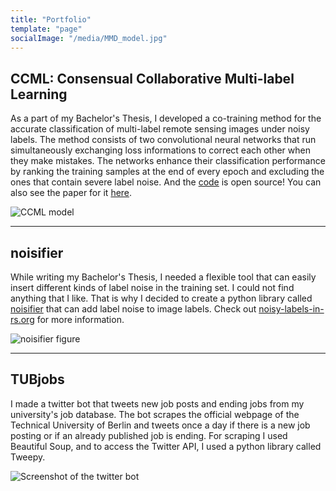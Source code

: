 ```yaml
---
title: "Portfolio"
template: "page"
socialImage: "/media/MMD_model.jpg"
---
```


## CCML: Consensual Collaborative Multi-label Learning

As a part of my Bachelor's Thesis, I developed a co-training method for the accurate classification of multi-label remote sensing images under noisy labels. The method consists of two convolutional neural networks that run simultaneously exchanging loss informations to correct each other when they make mistakes. The networks enhance their classification performance by ranking the training samples at the end of every epoch and excluding the ones that contain severe label noise. And the [code](https://gitlab.tubit.tu-berlin.de/rsim/CCML) is open source! You can also see the paper for it [here](https://arxiv.org/pdf/2012.10715.pdf).

![CCML model](/media/MMD_model.jpg)

---

## noisifier

While writing my Bachelor's Thesis, I needed a flexible tool that can easily insert different kinds of label noise in the training set. I could not find anything that I like. That is why I decided to create a python library called [noisifier](https://github.com/akakream/noisifier) that can add label noise to image labels. Check out [noisy-labels-in-rs.org](https://noisy-labels-in-rs.org/) for more information. 

![noisifier figure](/media/noisifier_figure.jpg)

---

## TUBjobs

I made a twitter bot that tweets new job posts and ending jobs from my university's job database. The bot scrapes the official webpage of the Technical University of Berlin and tweets once a day if there is a new job posting or if an already published job is ending. For scraping I used Beautiful Soup, and to access the Twitter API, I used a python library called Tweepy.

![Screenshot of the twitter bot](/media/tubjobsTwitter.png)

